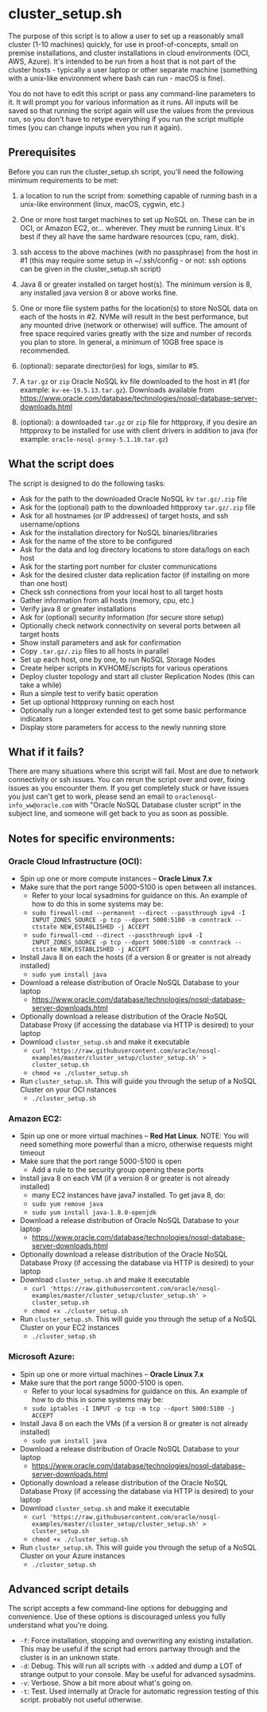 # cluster_setup.sh

The purpose of this script is to allow a user to set up a reasonably small cluster (1-10 machines) quickly, for use in proof-of-concepts, small on premise installations, and cluster installations in cloud environments (OCI, AWS, Azure). It's intended to be run from a host that is not part of the cluster hosts - typically a user laptop or other separate machine (something with a unix-like environment where bash can run - macOS is fine).

You do not have to edit this script or pass any command-line parameters to it. It will prompt you for various information as it runs. All inputs will be saved so that running the script again will use the values from the previous run, so you don't have to retype everything if you run the script multiple times (you can change inputs when you run it again).

## Prerequisites

Before you can run the cluster_setup.sh script, you'll need the following minimum requirements to be met:

1. a location to run the script from: something capable of running bash in a unix-like environment (linux, macOS, cygwin, etc.)

2. One or more host target machines to set up NoSQL on. These can be in OCI, or Amazon EC2, or... wherever. They must be running Linux. It's best if they all have the same hardware resources (cpu, ram, disk).

3. ssh access to the above machines (with no passphrase) from the host in #1 (this may require some setup in ~/.ssh/config - or not: ssh options can be given in the cluster_setup.sh script)

4. Java 8 or greater installed on target host(s). The minimum version is 8, any installed java version 8 or above works fine.

5. One or more file system paths for the location(s) to store NoSQL data on each of the hosts in #2. NVMe will result in the best performance, but any mounted drive (network or otherwise) will suffice. The amount of free space required varies greatly with the size and number of records you plan to store. In general, a minimum of 10GB free space is recommended.

6. (optional): separate director(ies) for logs, similar to #5.

7. A `tar.gz` or `zip` Oracle NoSQL kv file downloaded to the host in #1 (for example: `kv-ee-19.5.13.tar.gz`). Downloads available from https://www.oracle.com/database/technologies/nosql-database-server-downloads.html

8. (optional): a downloaded `tar.gz` or `zip` file for httpproxy, if you desire an httpproxy to be installed for use with client drivers in addition to java (for example: `oracle-nosql-proxy-5.1.10.tar.gz`)

## What the script does

The script is designed to do the following tasks:

* Ask for the path to the downloaded Oracle NoSQL kv `tar.gz/.zip` file
* Ask for the (optional) path to the downloaded httpproxy `tar.gz/.zip` file
* Ask for all hostnames (or IP addresses) of target hosts, and ssh username/options
* Ask for the installation directory for NoSQL binaries/libraries
* Ask for the name of the store to be configured
* Ask for the data and log directory locations to store data/logs on each host
* Ask for the starting port number for cluster communications
* Ask for the desired cluster data replication factor (if installing on more than one host)
* Check ssh connections from your local host to all target hosts
* Gather information from all hosts (memory, cpu, etc.)
* Verify java 8 or greater installations
* Ask for (optional) security information (for secure store setup)
* Optionally check network connectivity on several ports between all target hosts
* Show install parameters and ask for confirmation
* Copy `.tar.gz/.zip` files to all hosts in parallel
* Set up each host, one by one, to run NoSQL Storage Nodes
* Create helper scripts in KVHOME/scripts for various operations
* Deploy cluster topology and start all cluster Replication Nodes (this can take a while)
* Run a simple test to verify basic operation
* Set up optional httpproxy running on each host
* Optionally run a longer extended test to get some basic performance indicators
* Display store parameters for access to the newly running store


## What if it fails?
There are many situations where this script will fail. Most are due to network connectivity or ssh issues. You can rerun the script over and over, fixing issues as you encounter them. If you get completely stuck or have issues you just can't get to work, please send an email to `oraclenosql-info_ww@oracle.com` with "Oracle NoSQL Database cluster script" in the subject line, and someone will get back to you as soon as possible.


## Notes for specific environments:

### Oracle Cloud Infrastructure (OCI):
* Spin up one or more compute instances – **Oracle Linux 7.x**
* Make sure that the port range 5000-5100 is open between all instances.
  * Refer to your local sysadmins for guidance on this. An example of how to do this in some systems may be:
  * `sudo firewall-cmd --permanent --direct --passthrough ipv4 -I INPUT_ZONES_SOURCE -p tcp --dport 5000:5100 -m conntrack --ctstate NEW,ESTABLISHED -j ACCEPT`
  * `sudo firewall-cmd --direct --passthrough ipv4 -I INPUT_ZONES_SOURCE -p tcp --dport 5000:5100 -m conntrack --ctstate NEW,ESTABLISHED -j ACCEPT`
* Install Java 8 on each the hosts (if a version 8 or greater is not already installed)
  * `sudo yum install java`
* Download a release distribution of Oracle NoSQL Database to your laptop
  * https://www.oracle.com/database/technologies/nosql-database-server-downloads.html
* Optionally download a release distribution of the Oracle NoSQL Database Proxy (if accessing the database via HTTP is desired) to your laptop
* Download `cluster_setup.sh` and make it executable
  * `curl 'https://raw.githubusercontent.com/oracle/nosql-examples/master/cluster_setup/cluster_setup.sh' > cluster_setup.sh`
  * `chmod +x ./cluster_setup.sh`
* Run `cluster_setup.sh`.  This will guide you through the setup of a NoSQL Cluster on your OCI nstances
  * `./cluster_setup.sh`




### Amazon EC2:
* Spin up one or more virtual machines – **Red Hat Linux**.  NOTE: You will need something more powerful than a micro, otherwise requests might timeout
* Make sure that the port range 5000-5100 is open
  * Add a rule to the security group opening these ports
* Install java 8 on each VM (if a version 8 or greater is not already installed)
  * many EC2 instances have java7 installed. To get java 8, do:
  * `sudo yum remove java`
  * `sudo yum install java-1.8.0-openjdk`
* Download a release distribution of Oracle NoSQL Database to your laptop
  * https://www.oracle.com/database/technologies/nosql-database-server-downloads.html
* Optionally download a release distribution of the Oracle NoSQL Database Proxy (if accessing the database via HTTP is desired) to your laptop
* Download `cluster_setup.sh` and make it executable
  * `curl 'https://raw.githubusercontent.com/oracle/nosql-examples/master/cluster_setup/cluster_setup.sh' > cluster_setup.sh`
  * `chmod +x ./cluster_setup.sh`
* Run `cluster_setup.sh`.  This will guide you through the setup of a NoSQL Cluster on your EC2 instances
  * `./cluster_setup.sh`


### Microsoft Azure:
* Spin up one or more virtual machines – **Oracle Linux 7.x**
* Make sure that the port range 5000-5100 is open.
  * Refer to your local sysadmins for guidance on this. An example of how to do this in some systems may be:
  * `sudo iptables -I INPUT -p tcp -m tcp --dport 5000:5100 -j ACCEPT`
* Install Java 8 on each the VMs (if a version 8 or greater is not already installed)
  * `sudo yum install java`
* Download a release distribution of Oracle NoSQL Database to your laptop
  * https://www.oracle.com/database/technologies/nosql-database-server-downloads.html
* Optionally download a release distribution of the Oracle NoSQL Database Proxy (if accessing the database via HTTP is desired) to your laptop
* Download `cluster_setup.sh` and make it executable
  * `curl 'https://raw.githubusercontent.com/oracle/nosql-examples/master/cluster_setup/cluster_setup.sh' > cluster_setup.sh`
  * `chmod +x ./cluster_setup.sh`
* Run `cluster_setup.sh`.  This will guide you through the setup of a NoSQL Cluster on your Azure instances
  * `./cluster_setup.sh`


## Advanced script details

The script accepts a few command-line options for debugging and convenience. Use of these options is discouraged unless you fully understand what you're doing.

- `-f`: Force installation, stopping and overwriting any existing installation. This may be useful if the script had errors partway through and the cluster is in an unknown state.
- `-d`: Debug. This will run all scripts with `-x` added and dump a LOT of strange output to your console. May be useful for advanced sysadmins.
- `-v`: Verbose. Show a bit more about what's going on.
- `-t`: Test. Used internally at Oracle for automatic regression testing of this script. probably not useful otherwise.
